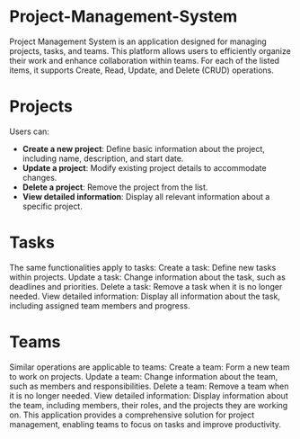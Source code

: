# Project-Management-System
Project Management System is an application designed for managing projects, tasks, and teams. This platform allows users to efficiently organize their work and enhance collaboration within teams. For each of the listed items, it supports Create, Read, Update, and Delete (CRUD) operations.

# Projects
Users can:
- **Create a new project**: Define basic information about the project, including name, description, and start date.
- **Update a project**: Modify existing project details to accommodate changes.  
- **Delete a project**: Remove the project from the list.  
- **View detailed information**: Display all relevant information about a specific project.

# Tasks
The same functionalities apply to tasks:
Create a task: Define new tasks within projects.
Update a task: Change information about the task, such as deadlines and priorities.
Delete a task: Remove a task when it is no longer needed.
View detailed information: Display all information about the task, including assigned team members and progress.

# Teams
Similar operations are applicable to teams:
Create a team: Form a new team to work on projects.
Update a team: Change information about the team, such as members and responsibilities.
Delete a team: Remove a team when it is no longer needed.
View detailed information: Display information about the team, including members, their roles, and the projects they are working on.
This application provides a comprehensive solution for project management, enabling teams to focus on tasks and improve productivity.

